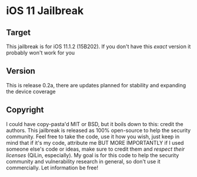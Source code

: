 # iOS 11 Jailbreak
## Target
This jailbreak is for iOS 11.1.2 (15B202).  If you don't have this *exact* version it probably won't work for you
## Version
This is release 0.2a, there are updates planned for stability and expanding the device coverage
## Copyright
I could have copy-pasta'd MIT or BSD, but it boils down to this: credit the authors.  This jailbreak is released as 100% open-source to help the security community.  Feel free to take the code, use it how you wish, just keep in mind that if it's my code, attribute me BUT MORE IMPORTANTLY if I used someone else's code or ideas, make sure to credit them and *respect their licenses* (QiLin, especially). My goal is for this code to help the security community and vulnerability research in general, so don't use it commercially.  Let information be free!
